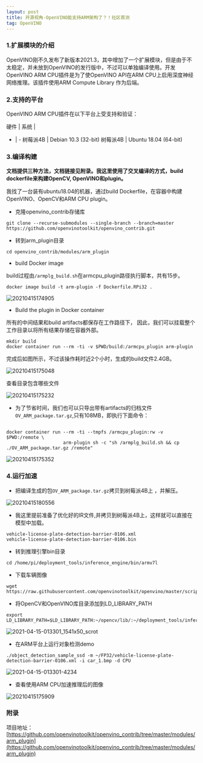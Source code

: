 ```yaml
---
layout: post
title: 开源视角-OpenVINO能支持ARM架构了？！社区首测
tag: OpenVINO
---
```


### 1.扩展模块的介绍

OpenVINO刚不久发布了新版本2021.3，其中增加了一个扩展模块，但是由于不太稳定，并未放到OpenVINO的发行版中，不过可以单独编译使用。开发OpenVINO ARM CPU插件是为了使OpenVINO API在ARM CPU上启用深度神经网络推理。该插件使用ARM Compute Library 作为后端。

### 2.支持的平台

OpenVINO ARM CPU插件在以下平台上受支持和验证：

硬件 | 系统 | 
- | - 
树莓派4B | Debian 10.3 (32-bit)
树莓派4B | Ubuntu 18.04 (64-bit)

### 3.编译构建

**文档提供三种方法，文档链接见附录。我这里使用了交叉编译的方式，build dockerfile来构建OpenCV, OpenVINO和plugin。**

我找了一台装有ubuntu18.04的机器，通过build Dockerfile，在容器中构建OpenVINO、OpenCV和ARM CPU plugin。

- 克隆openvino_contrib存储库

```
git clone --recurse-submodules --single-branch --branch=master https://github.com/openvinotoolkit/openvino_contrib.git 
```

- 转到arm_plugin目录

```
cd openvino_contrib/modules/arm_plugin
```

- build Docker image

build过程由`/armplg_build.sh`在armcpu_plugin路径执行脚本，共有15步。
```
docker image build -t arm-plugin -f Dockerfile.RPi32 .
```

![20210415174905](https://cdn.jsdelivr.net/gh/luckykang/picture_bed/blogs_images/20210415174905.png)

- Build the plugin in Docker container

所有的中间结果和build artifacts都保存在工作路径下，
因此，我们可以挂载整个工作目录以将所有结果存储在容器外部。

```
mkdir build
docker container run --rm -ti -v $PWD/build:/armcpu_plugin arm-plugin
```

完成后如图所示，不过该操作耗时近2个小时，生成的build文件2.4GB。

![20210415175048](https://cdn.jsdelivr.net/gh/luckykang/picture_bed/blogs_images/20210415175048.png)

查看目录包含哪些文件

![20210415175232](https://cdn.jsdelivr.net/gh/luckykang/picture_bed/blogs_images/20210415175232.png)


- 为了节省时间，我们也可以只导出带有artifacts的归档文件`OV_ARM_package.tar.gz`,只有108MB，即执行下面命令：
```

docker container run --rm -ti --tmpfs /armcpu_plugin:rw -v $PWD:/remote \
                     arm-plugin sh -c "sh /armplg_build.sh && cp ./OV_ARM_package.tar.gz /remote"
```

![20210415175352](https://cdn.jsdelivr.net/gh/luckykang/picture_bed/blogs_images/20210415175352.png)


### 4.运行加速

- 把编译生成的包`OV_ARM_package.tar.gz`拷贝到树莓派4B上
，并解压。

![20210415180556](https://cdn.jsdelivr.net/gh/luckykang/picture_bed/blogs_images/20210415180556.png)


- 我这里提前准备了优化好的IR文件,并拷贝到树莓派4B上，这样就可以直接在模型中加载。

```
vehicle-license-plate-detection-barrier-0106.xml
vehicle-license-plate-detection-barrier-0106.bin
```

- 转到推理引擎bin目录

```
cd /home/pi/deployment_tools/inference_engine/bin/armv7l
```
- 下载车辆图像

```
wget https://raw.githubusercontent.com/openvinotoolkit/openvino/master/scripts/demo/car_1.bmp
```

- 将OpenCV和OpenVINO库目录添加到LD_LIBRARY_PATH

```
export LD_LIBRARY_PATH=$LD_LIBRARY_PATH:~/opencv/lib/:~/deployment_tools/inference_engine/lib/armv7l/
```

![2021-04-15-013301_1541x50_scrot](https://cdn.jsdelivr.net/gh/luckykang/picture_bed/blogs_images/2021-04-15-013301_1541x50_scrot.png)

- 在ARM平台上运行对象检测demo

```
./object_detection_sample_ssd -m ~/FP32/vehicle-license-plate-detection-barrier-0106.xml -i car_1.bmp -d CPU
```

![2021-04-15-013301-4234](https://cdn.jsdelivr.net/gh/luckykang/picture_bed/blogs_images/2021-04-15-013301-4234.gif)


- 查看使用ARM CPU加速推理后的图像

![20210415175909](https://cdn.jsdelivr.net/gh/luckykang/picture_bed/blogs_images/20210415175909.png)


### 附录

项目地址：[https://github.com/openvinotoolkit/openvino_contrib/tree/master/modules/arm_plugin](https://github.com/openvinotoolkit/openvino_contrib/tree/master/modules/arm_plugin)

